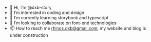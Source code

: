 - 👋 Hi, I’m @dxb-story
- 👀 I’m interested in coding and design
- 🌱 I’m currently learning storybook and typescript
- 💞️ I’m looking to collaborate on font-end technologies
- 📫 How to reach me rhinos.dxb@gmail.com, my website and blog is under construction 

<!---
dxb-story/dxb-story is a ✨ special ✨ repository because its `README.md` (this file) appears on your GitHub profile.
You can click the Preview link to take a look at your changes.
--->
